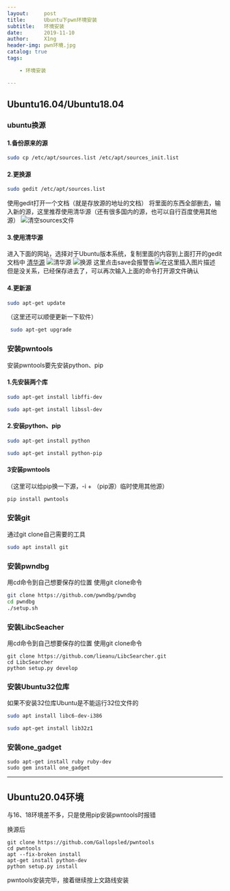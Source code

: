 ```yaml
---
layout:     post
title:      Ubuntu下pwn环境安装
subtitle:   环境安装
date:       2019-11-10
author:     X1ng
header-img: pwn环境.jpg
catalog: true
tags:

    - 环境安装

---
```


## Ubuntu16.04/Ubuntu18.04

### ubuntu换源

####  1.备份原来的源

```bash
sudo cp /etc/apt/sources.list /etc/apt/sources_init.list
```
####  2.更换源

```bash
sudo gedit /etc/apt/sources.list
```
使用gedit打开一个文档（就是存放源的地址的文档）
将里面的东西全部删去，输入新的源，这里推荐使用清华源（还有很多国内的源，也可以自行百度使用其他源）
![清空sources文件](https://img-blog.csdnimg.cn/20191110202055509.png?x-oss-process=image/watermark,type_ZmFuZ3poZW5naGVpdGk,shadow_10,text_aHR0cHM6Ly9ibG9nLmNzZG4ubmV0L3dqeF8xMTAyMTE=,size_16,color_FFFFFF,t_70)

#### 3.使用清华源

进入下面的网站，选择对于Ubuntu版本系统，复制里面的内容到上面打开的gedit文档中
[清华源](https://mirrors.tuna.tsinghua.edu.cn/help/ubuntu/?spm=a2c4e.10696291.0.0.502319a4Niy7Ii)
![清华源](https://img-blog.csdnimg.cn/20191110202421265.png?x-oss-process=image/watermark,type_ZmFuZ3poZW5naGVpdGk,shadow_10,text_aHR0cHM6Ly9ibG9nLmNzZG4ubmV0L3dqeF8xMTAyMTE=,size_16,color_FFFFFF,t_70)
![换源](https://img-blog.csdnimg.cn/20191110202517812.png?x-oss-process=image/watermark,type_ZmFuZ3poZW5naGVpdGk,shadow_10,text_aHR0cHM6Ly9ibG9nLmNzZG4ubmV0L3dqeF8xMTAyMTE=,size_16,color_FFFFFF,t_70)
这里点击save会报警告![在这里插入图片描述](https://img-blog.csdnimg.cn/20191110203155884.png)
但是没关系，已经保存进去了，可以再次输入上面的命令打开源文件确认

#### 4.更新源

```bash
sudo apt-get update
```
（这里还可以顺便更新一下软件）

```bash
 sudo apt-get upgrade
```

### 安装pwntools
安装pwntools要先安装python、pip

#### 1.先安装两个库

```bash
sudo apt-get install libffi-dev
```

```bash
sudo apt-get install libssl-dev
```
#### 2.安装python、pip

```bash
sudo apt-get install python
```

```bash
sudo apt-get install python-pip
```
#### 3安装pwntools

（这里可以给pip换一下源，-i + （pip源）临时使用其他源）

```bash
pip install pwntools 
```

### 安装git
通过git clone自己需要的工具
```bash
sudo apt install git
```

### 安装pwndbg
用cd命令到自己想要保存的位置 使用git clone命令

```bash
git clone https://github.com/pwndbg/pwndbg
cd pwndbg
./setup.sh
```

### 安装LibcSeacher

用cd命令到自己想要保存的位置 使用git clone命令

```
git clone https://github.com/lieanu/LibcSearcher.git
cd LibcSearcher
python setup.py develop
```

### 安装Ubuntu32位库

如果不安装32位库Ubuntu是不能运行32位文件的

```bash
sudo apt install libc6-dev-i386
```

```bash
sudo apt-get install lib32z1
```

### 安装one_gadget

```
sudo apt-get install ruby ruby-dev
sudo gem install one_gadget
```



***

## Ubuntu20.04环境

与16、18环境差不多，只是使用pip安装pwntools时报错

换源后

```shell
git clone https://github.com/Gallopsled/pwntools
cd pwntools
apt --fix-broken install
apt-get install python-dev
python setup.py install
```

pwntools安装完毕，接着继续按上文路线安装

